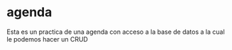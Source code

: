 # agenda
Esta es un practica de una agenda con acceso a la base de datos a la cual le podemos hacer un CRUD
